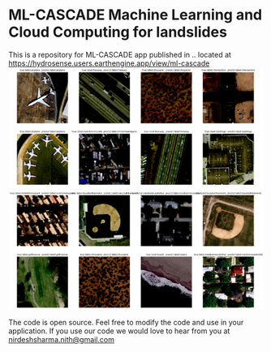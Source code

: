 # ML-CASCADE Machine Learning and Cloud Computing for landslides

This is a repository for ML-CASCADE app published in .. located at https://hydrosense.users.earthengine.app/view/ml-cascade
![Main](https://github.com/der-knight/UC_Merced_classification/blob/main/helper/output.png)

The code is open source. Feel free to modify the code and use in your application. If you use our code we would love to hear from you at nirdeshsharma.nith@gmail.com

